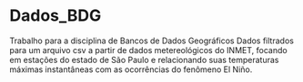 # Dados_BDG
Trabalho para a disciplina de Bancos de Dados Geográficos
Dados filtrados para um arquivo csv a partir de dados metereológicos do INMET, focando em estações do estado de São Paulo e relacionando suas temperaturas máximas instantâneas com as ocorrências do fenômeno El Niño.
